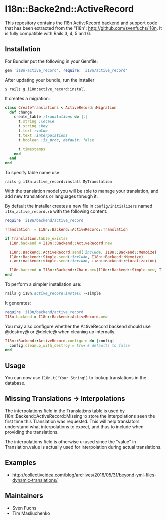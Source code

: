 # I18n::Backe2nd::ActiveRecord

This repository contains the I18n ActiveRecord backend and support code that has been extracted from the "I18n": http://github.com/svenfuchs/i18n.
It is fully compatible with Rails 3, 4, 5 and 6.

## Installation

For Bundler put the following in your Gemfile:

```ruby
gem 'i18n-active_record', require: 'i18n/active_record'
```

After updating your bundle, run the installer

    $ rails g i18n:active_record:install

It creates a migration:

```ruby
class CreateTranslations < ActiveRecord::Migration
  def change
    create_table :translations do |t|
      t.string :locale
      t.string :key
      t.text :value
      t.text :interpolations
      t.boolean :is_proc, default: false

      t.timestamps
    end
  end
end
```

To specify table name use:

```
rails g i18n:active_record:install MyTranslation
```

With the translation model you will be able to manage your translation, and add new translations or languages through
it.

By default the installer creates a new file in `config/initializers` named `i18n_active_record.rb` with the following content.

```ruby
require 'i18n/backend/active_record'

Translation  = I18n::Backend::ActiveRecord::Translation

if Translation.table_exists?
  I18n.backend = I18n::Backend::ActiveRecord.new

  I18n::Backend::ActiveRecord.send(:include, I18n::Backend::Memoize)
  I18n::Backend::Simple.send(:include, I18n::Backend::Memoize)
  I18n::Backend::Simple.send(:include, I18n::Backend::Pluralization)

  I18n.backend = I18n::Backend::Chain.new(I18n::Backend::Simple.new, I18n.backend)
end
```

To perform a simpler installation use:

```ruby
rails g i18n:active_record:install --simple
```

It generates:

```ruby
require 'i18n/backend/active_record'
I18n.backend = I18n::Backend::ActiveRecord.new
```

You may also configure whether the ActiveRecord backend should use @destroy@ or @delete@ when cleaning up internally.

```ruby
I18n::Backend::ActiveRecord.configure do |config|
  config.cleanup_with_destroy = true # defaults to false
end
```

## Usage

You can now use `I18n.t('Your String')` to lookup translations in the database.

## Missing Translations -> Interpolations

The interpolations field in the Translations table is used by I18n::Backend::ActiveRecord::Missing to store the interpolations seen the first time this Translation was requested.  This will help translators understand what interpolations to expect, and thus to include when providing the translations.

The interpolations field is otherwise unused since the "value" in Translation.value is actually used for interpolation during actual translations.

## Examples

* http://collectiveidea.com/blog/archives/2016/05/31/beyond-yml-files-dynamic-translations/

## Maintainers

* Sven Fuchs
* Tim Masliuchenko
